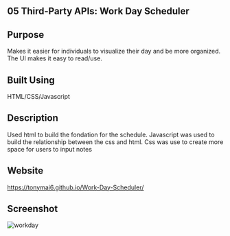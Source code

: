## 05 Third-Party APIs: Work Day Scheduler

## Purpose
Makes it easier for individuals to visualize their day and be more organized. The UI makes it easy to read/use. 

## Built Using
HTML/CSS/Javascript

## Description
Used html to build the fondation for the schedule. Javascript was used to build the relationship between the css and html. Css was use to create more space for users to input notes 

## Website
https://tonymai6.github.io/Work-Day-Scheduler/

## Screenshot
![workday](https://user-images.githubusercontent.com/114831060/201822537-67586132-b275-4f6c-87ea-5951d218b0bd.jpg)
